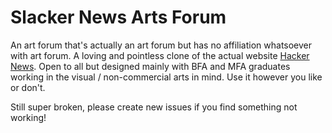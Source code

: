 # Slacker News Arts Forum

An art forum that's actually an art forum but has no affiliation whatsoever with art forum. A loving and pointless clone of the actual website <a target="new" href="http://hackernews.org">Hacker News</a>. Open to all but designed mainly with BFA and MFA graduates working in the visual / non-commercial arts in mind. Use it however you like or don't.

Still super broken, please create new issues if you find something not working!

<!-- 

# Express Project Skeleton

Use this project skeleton as a starting point for structuring your app. Things to note

* Sequelize configuration has not yet been added -- you will need to set that up yourself
* You may find yourself wanting to use javascript -- js files can be added in `public/javascripts` and should be appended to the Pug templates as needed
* CSS files can go in `public/stylesheets` and also will need to be added to Pug templates 

---

TOM's NOTES:

REMEMBER TO USE DOTENV with SEQUELIZE-CLI (ie...)
$ npx dotenv sequelize-cli db:create

$ npx sequelize-cli model:generate --name User --attributes username:string,passwordHash:string
$ npx sequelize-cli model:generate --name Post --attributes title:string,url:string,category:string,userId:integer
$ npx sequelize-cli model:generate --name Comment --attributes text:string,postId:integer,commentId:integer

TO RESET THE DATABASE
$ npx dotenv sequelize-cli db:drop
$ npx dotenv sequelize-cli db:create
$ npx dotenv sequelize-cli db:migrate
$ npx dotenv sequelize-cli db:seed:all

WORK LOG
* After initial build sprint during December 2020 cohort express project week (March 16th 2021)
* Got comments fetching and rendering 3 levels deep, planned to extend to 10 levels deep, should be a trivial copy/paste thing to do
* Got login block / redirect working when trying to leave comment or make post while not logged in but didn't make the redirect take you back to where you were or retain comment / post text, could manage through url props maybe? Seemed tricky
* Same issue on leaving sub-comments, they redirect to root after submission rather than their parent comment page, could maybe fix by making new posts route that can accept a comment id and do a look up? Seemed tricky also but possible
* Needed to figure out making a functional 'more' button at the bottom of posts index page - seemed like it would be pretty straight forward with url props for page number and some in-line css on the ordered list to give it a starting number - could be lazy and just filter a fetchAll on the back-end but could probably write a dynamic where for sequelize to translate into sql
* Needed to add some seed data for different sections or just add a random section picker in the existing seed file
* Need to add optional text for new posts - had the textarea field on the new post form but realized it wasn't actually a column on the Posts table so hid the input for now - need to add it to migrations or maybe add an additive migration - regardless add to database, then make some coin-flip random text in the seed file, then uncomment the input field on new post form and then work on how it renders in the post view
* after the ability to show more posts and split posts up into different pages is built the lazy url-props-based search feature will break and will have to actually get built out on the back end with some sequelize where magic - can still probably work through url props though

-->

<!-- 
      FROM APP ACADEMY INSTRUCTIONS

      Heroku And You

      Heroku And You

      In the old days, developers would host websites with Apache running on a dedicated computer in a closet plugged into their home internet. These days, you can use services like Heroku to host your server code. Heroku is a distributed cloud platform with massive data centers containing racks of enormously powerful CPUs, tremendous bandwidth and a 24/7 team of dedicated maintenance engineers.

      You can get access to all that power for free, or a tiny fraction of the cost. There are different tiers that provide more computing power, storage space, and analytics, but for your purposes the free dev tier will be sufficient.
      Heroku

      Heroku has great step-by-step instructions for you to follow to get set up and deployable. In the following sections, we provide specific instructions for how to get your app (and Heroku) set up for a Node.js, Express.js, and Sequelize powered app.

      If you'd like to practice deploying an app to Heroku, clone the Twitter Lite Walk-through repository and follow the deployment steps below.
      Step 1: Getting started on Heroku

          Install the Heroku CLI. (For WSL users, see "Standalone Installation" instructions)
          Create your free Heroku account.
          Log in and create a new Heroku app.

      Note: For your group projects, the owner of the GitHub repository should create the Heroku app.

      heroku-step-1
      Step 2: Database

      After creating your Heroku app, navigate to the Resources tab and set up a Heroku Postgres database for your application.

      heroku-step-2

      Select the Hobby Dev - Free plan.

      heroku-step-3
      Step 3: Environment variables

      In Heroku, you can set Config Vars instead to set your production environment's environment variables. Environment variables set in a .env file won't work on Heroku. Remember that you should NEVER check in .env files or any private keys - always keep your credentials safe from malicious users!

      Navigate to the Settings tab to Reveal Config Vars and set the environment variables needed to run your application.

      heroku-step-4

      You'll see that your DATABASE_URL environment variable is already set. This was done when you set up the Heroku Postgres database in the previous step. The DATABASE_URL takes care of your database credentials - this means you don't need to set a DB_USERNAME, DB_PASSWORD, or DB_DATABASE. Remember to set the other environment variables needed for your application (i.e. API keys or JWT_SECRET if you used JSON Web Tokens to allow for user login).

      heroku-step-5
      Step 4: Configure your app to use the Heroku Postgres database

      Now that you have a Heroku database configured, you'll need to tell your application how to use it. There are two ways to configure your production environment: with dotenv and a .sequelizerc file that points to a config/database.js file or the Sequelize CLI's auto-generated config.json file.
      With .sequelizerc and dotenv

      If you're using the dotenv package with a .sequelizerc file, you can update your config/database.js file with a production key, like in this commit.

      Your application would reference use_env_variable to reference the DATABASE_URL set by Heroku in your Config Vars. The module.exports in your config/database.js file should look something like this:

      module.exports = {
        development: {
          username,
          password,
          database,
          host,
          dialect: 'postgres',
        },
        production: {
          use_env_variable: 'DATABASE_URL',
          dialect: 'postgres',
          seederStorage: 'sequelize',
        }
      };

      With Sequelize CLI's config.json

      If you're using Sequelize and its config.json file, then you should change the "production" entry to look like this.

      "production": {
        "dialect": "postgres",
        "seederStorage": "sequelize",
        "use_env_variable": "DATABASE_URL"
      }

      Step 5: Push to Heroku

      Pushing your code to Heroku is similar to pushing your code to Github. Follow the steps outlined below to set up your Heroku app as a git remote and push using the Heroku CLI. (Note: you can also find these steps in the Deploy using Heroku Git section under the Deploy tab.)

          Make sure you are in the root of your repository directory and log into Heroku with heroku login.
          Add a new remote to your GitHub configuration with heroku git:remote -a «your-app-name».
          Add all your changes with git add ..
          Commit your changes with a message with git commit -m. (Alternatively, you can use git commit -am to add and commit in the same command.)
          Push your changes to Heroku with git push heroku!

      heroku-step-6

      If everything works, you should see a successful build message.

      Enumerating objects: 56, done.
      Counting objects: 100% (56/56), done.
      Delta compression using up to 12 threads
      Compressing objects: 100% (50/50), done.
      Writing objects: 100% (56/56), 28.60 KiB | 4.08 MiB/s, done.
      Total 56 (delta 11), reused 0 (delta 0)
      remote: Compressing source files... done.
      remote: Building source:
      remote:
      remote: ~~~~~> Node.js app detected
      remote:
      remote: ~~~~~> Creating runtime environment
      remote:
      remote:        NPM_CONFIG_LOGLEVEL=error
      remote:        NODE_ENV=production
      remote:        NODE_MODULES_CACHE=true
      remote:        NODE_VERBOSE=false
      remote:
      remote: ~~~~~> Installing binaries
      remote:        engines.node (package.json):  unspecified
      remote:        engines.npm (package.json):   unspecified (use default)
      remote:
      remote:        Resolving node version 12.x...
      remote:        Downloading and installing node 12.16.2...
      remote:        Using default npm version: 6.14.4
      remote:
      remote: ~~~~~> Installing dependencies
      remote:        Installing node modules (package.json + package-lock)
      remote:
      remote:        > core-js@2.6.11 postinstall /tmp/build_b1c9c6698f55a0ef025fdf935a601ccd/node_modules/core-js
      remote:        > node -e "try{require('./postinstall')}catch(e){}"
      remote:
      remote:        added 232 packages from 299 contributors and audited 583 packages in 7.55s
      remote:
      remote:        4 packages are looking for funding
      remote:          run `npm fund` for details
      remote:
      remote:        found 1 low severity vulnerability
      remote:          run `npm audit fix` to fix them, or `npm audit` for details
      remote:
      remote: ~~~~~> Build
      remote:
      remote: ~~~~~> Caching build
      remote:        - node_modules
      remote:
      remote: ~~~~~> Pruning devDependencies
      remote:        audited 583 packages in 2.016s
      remote:
      remote:        4 packages are looking for funding
      remote:          run `npm fund` for details
      remote:
      remote:        found 1 low severity vulnerability
      remote:          run `npm audit fix` to fix them, or `npm audit` for details
      remote:
      remote: ~~~~~> Build succeeded!
      remote: ~~~~~> Discovering process types
      remote:        Procfile declares types     -> (none)
      remote:        Default types for buildpack -> web
      remote:
      remote: ~~~~~> Compressing...
      remote:        Done: 27.4M
      remote: ~~~~~> Launching...
      remote:        Released v5
      remote:        https://«your-app-name».herokuapp.com/ deployed to Heroku
      remote:
      remote: Verifying deploy... done.
      To https://git.heroku.com/«your-app-name».git

      Step 6: Run migrations on Heroku

      When you want to migrate your Heroku Postgres database, you'll need to run the migration command prefaced with heroku run from inside your repository.

      heroku run npx sequelize-cli db:migrate

      You should see the normal output from the Sequelize CLI.

      If you need to seed, run the seed command prefaced with heroku run as well.

      heroku run npx sequelize-cli db:seed:all

      You should see the normal output from the Sequelize CLI.

      If you ever need to roll back, DO NOT DROP YOUR DATABASE! Instead, migrate down and up.

      heroku run npx sequelize-cli db:seed:undo:all
      heroku run npx sequelize-cli db:migrate:undo:all
      heroku run npx sequelize-cli db:migrate
      heroku run npx sequelize-cli db:seed:all

      If undoing the migrations and seeds don't work, you can reset the entire database by removing and adding the Heroku Postgres add-on that you added in the beginning of Step 2. Then migrate and seed again.
      Step 7: Additional pushes to Heroku

      Before pushing to Heroku again in the future, you must add and commit your changes. Your general workflow should be something like this:

          Team member commits and pushes an update
          Somebody reviews and merges the Pull Request to the repository's base branch.
          The "Team Lead" pulls the latest code
          The "Team Lead" pushes the code to Heroku using the command git push heroku
          The person that deploys the app should run any new database migrations. See the next section for that.

      You can push non-master branches to Heroku by aliasing your branch to be the master branch when pushing like so:

      git push heroku <branch-name>:master
 -->

 <!-- 
  Had weird issue, wasnt able to migrate seed etc
  looked closer at instructions 

  Had weird database error on the project in the browser running on heroku
  googled and added this to config/database.js

     dialectOptions: {
      ssl: {
        rejectUnauthorized: false
      }
    }
  -->
